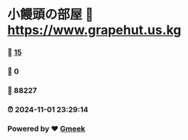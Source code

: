 # 小饅頭の部屋 :link: https://www.grapehut.us.kg 
### :page_facing_up: [15](https://www.grapehut.us.kg/tag.html) 
### :speech_balloon: 0 
### :hibiscus: 88227 
### :alarm_clock: 2024-11-01 23:29:14 
### Powered by :heart: [Gmeek](https://github.com/Meekdai/Gmeek)
